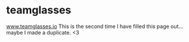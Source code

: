# teamglasses
www.teamglasses.io
This is the second time I have filled this page out... maybe I made a duplicate. <3 
